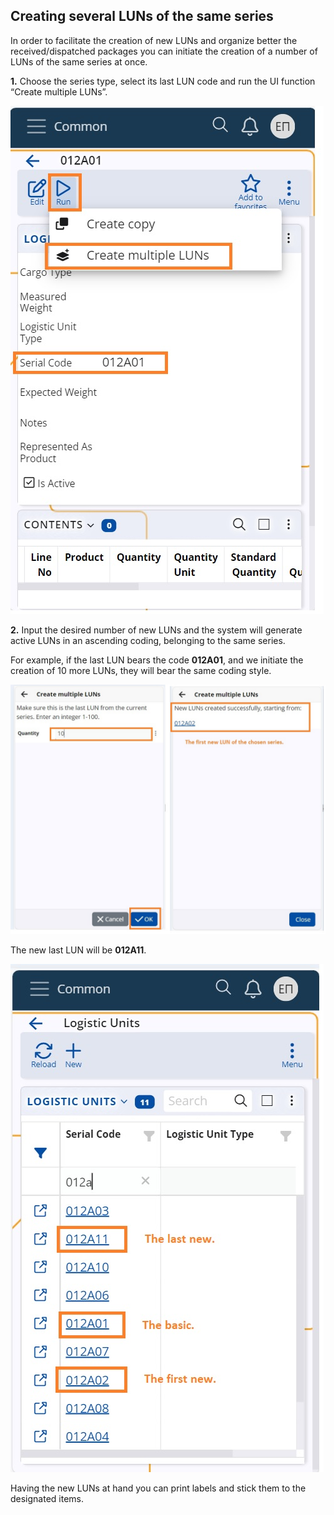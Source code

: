 ## Creating several LUNs of the same series

In order to facilitate the creation of new LUNs and organize better the received/dispatched packages you can initiate the creation of a number of LUNs of the same series at once.

<b>1.</b> Choose the series type, select its last LUN code and run the UI function “Create multiple LUNs”.

![Pictures](pictures/UI_multiple_LUNs_1.png)

<b>2.</b> Input the desired number of new LUNs and the system will generate active LUNs in an ascending coding, belonging to the same series.

For example, if the last LUN bears the code <b>012A01</b>, and we initiate the creation of 10 more LUNs, they will bear the same coding style. 

![Pictures](pictures/UI_multiple_LUNs_2.png)

The new last LUN will be <b>012A11</b>.

![Pictures](pictures/UI_multiple_LUNs_3.png)

Having the new LUNs at hand you can print labels and stick them to the designated items.
